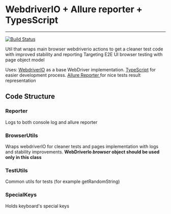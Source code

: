 # WebdriverIO + Allure reporter + TypesScript 
------------
[![Build Status](https://travis-ci.org/webdriverio/webdriverio.svg?branch=master)](https://travis-ci.org/cloudinary/wdio-allure-ts)

Util that wraps main browser webdriverio actions to get a cleaner test code with improved stability and reporting
Targeting E2E UI browser testing with page object model

Uses:
[WebdriverIO](http://webdriver.io/ "WebdriverIO") as a base WebDriver implementation.
[TypeScript](https://www.typescriptlang.org/ "TypeScript") for easier development process.
[Allure Reporter ](https://github.com/webdriverio/wdio-allure-reporter "Allure Reporter ") for nice tests result representation

## Code Structure
### Reporter
Logs to both console log and allure reporter
### BrowserUtils
Wraps webdriverIO for cleaner tests and pages implementation with logs and stability improvements.
**WebDriverIo *browser* object should be used only in this class**
### TestUtils
Common utils for tests (for example getRandomString)
### SpecialKeys
Holds keyboard's special keys


